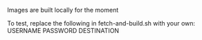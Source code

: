 Images are built locally for the moment

To test, replace the following in fetch-and-build.sh with your own:
USERNAME
PASSWORD
DESTINATION
